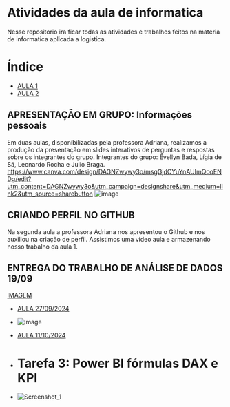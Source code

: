 # Atividades da aula de informatica

Nesse repositorio ira ficar todas as atividades e trabalhos feitos na materia de informatica aplicada a logistica.
# Índice

* [AULA 1](#apresentação-pessoal-em-grupo)
* [AULA 2](#criando-perfil-no-github)

## APRESENTAÇÃO EM GRUPO: Informações pessoais
Em duas aulas, disponibilizadas pela professora Adriana, realizamos a produção da presentação em slides interativos de perguntas e respostas sobre os integrantes do grupo.
Integrantes do grupo: Evellyn Bada, Lígia de Sá, Leonardo Rocha e Julio Braga.
https://www.canva.com/design/DAGNZwywy3o/msgGjdCYuYnAUImQooENDg/edit?utm_content=DAGNZwywy3o&utm_campaign=designshare&utm_medium=link2&utm_source=sharebutton
![image](https://github.com/user-attachments/assets/0fb3d947-68c7-41f6-8fa8-556aad67e90f)

## CRIANDO PERFIL NO GITHUB
Na segunda aula a professora Adriana nos apresentou o Github e nos auxiliou na criação de perfil. Assistimos uma vídeo aula e armazenando nosso trabalho da aula 1.

## ENTREGA DO TRABALHO DE ANÁLISE DE DADOS 19/09
[IMAGEM](https://github.com/ligiasa/informatica/blob/main/an%C3%A1lise%20de%20dados%20sjc.xlsx)

* [AULA 27/09/2024](#conhecendo-powerbi)
* ![image](https://github.com/user-attachments/assets/574a7030-fef8-4529-a18b-cbca805e344e)

* [AULA 11/10/2024](#conhecendo-powerbi)
* # Tarefa 3: Power BI fórmulas DAX e KPI
* ![Screenshot_1](https://github.com/user-attachments/assets/a85861a0-69fd-4394-91a2-ba87d55896b9)


